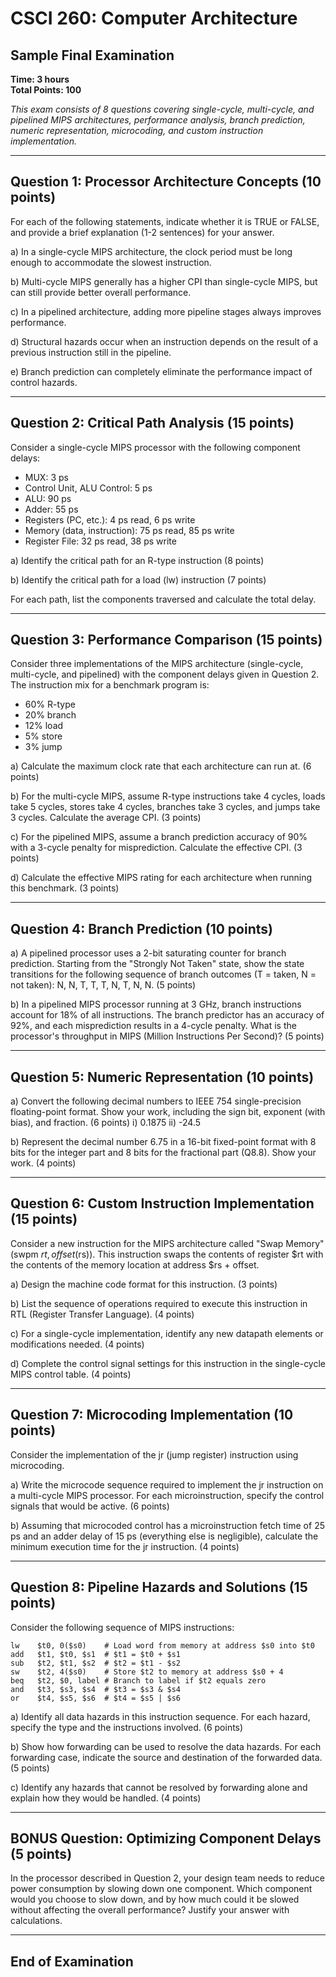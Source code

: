 # CSCI 260: Computer Architecture
## Sample Final Examination

**Time: 3 hours**  
**Total Points: 100**

*This exam consists of 8 questions covering single-cycle, multi-cycle, and pipelined MIPS architectures, performance analysis, branch prediction, numeric representation, microcoding, and custom instruction implementation.*

---

## Question 1: Processor Architecture Concepts (10 points)

For each of the following statements, indicate whether it is TRUE or FALSE, and provide a brief explanation (1-2 sentences) for your answer.

a) In a single-cycle MIPS architecture, the clock period must be long enough to accommodate the slowest instruction.

b) Multi-cycle MIPS generally has a higher CPI than single-cycle MIPS, but can still provide better overall performance.

c) In a pipelined architecture, adding more pipeline stages always improves performance.

d) Structural hazards occur when an instruction depends on the result of a previous instruction still in the pipeline.

e) Branch prediction can completely eliminate the performance impact of control hazards.

---

## Question 2: Critical Path Analysis (15 points)

Consider a single-cycle MIPS processor with the following component delays:
- MUX: 3 ps
- Control Unit, ALU Control: 5 ps
- ALU: 90 ps
- Adder: 55 ps
- Registers (PC, etc.): 4 ps read, 6 ps write
- Memory (data, instruction): 75 ps read, 85 ps write
- Register File: 32 ps read, 38 ps write

a) Identify the critical path for an R-type instruction (8 points)

b) Identify the critical path for a load (lw) instruction (7 points)

For each path, list the components traversed and calculate the total delay.

---

## Question 3: Performance Comparison (15 points)

Consider three implementations of the MIPS architecture (single-cycle, multi-cycle, and pipelined) with the component delays given in Question 2. The instruction mix for a benchmark program is:
- 60% R-type
- 20% branch
- 12% load
- 5% store
- 3% jump

a) Calculate the maximum clock rate that each architecture can run at. (6 points)

b) For the multi-cycle MIPS, assume R-type instructions take 4 cycles, loads take 5 cycles, stores take 4 cycles, branches take 3 cycles, and jumps take 3 cycles. Calculate the average CPI. (3 points)

c) For the pipelined MIPS, assume a branch prediction accuracy of 90% with a 3-cycle penalty for misprediction. Calculate the effective CPI. (3 points)

d) Calculate the effective MIPS rating for each architecture when running this benchmark. (3 points)

---

## Question 4: Branch Prediction (10 points)

a) A pipelined processor uses a 2-bit saturating counter for branch prediction. Starting from the "Strongly Not Taken" state, show the state transitions for the following sequence of branch outcomes (T = taken, N = not taken): N, N, T, T, T, N, T, N, N. (5 points)

b) In a pipelined MIPS processor running at 3 GHz, branch instructions account for 18% of all instructions. The branch predictor has an accuracy of 92%, and each misprediction results in a 4-cycle penalty. What is the processor's throughput in MIPS (Million Instructions Per Second)? (5 points)

---

## Question 5: Numeric Representation (10 points)

a) Convert the following decimal numbers to IEEE 754 single-precision floating-point format. Show your work, including the sign bit, exponent (with bias), and fraction. (6 points)
   i) 0.1875
   ii) -24.5

b) Represent the decimal number 6.75 in a 16-bit fixed-point format with 8 bits for the integer part and 8 bits for the fractional part (Q8.8). Show your work. (4 points)

---

## Question 6: Custom Instruction Implementation (15 points)

Consider a new instruction for the MIPS architecture called "Swap Memory" (swpm $rt, offset($rs)). This instruction swaps the contents of register $rt with the contents of the memory location at address $rs + offset.

a) Design the machine code format for this instruction. (3 points)

b) List the sequence of operations required to execute this instruction in RTL (Register Transfer Language). (4 points)

c) For a single-cycle implementation, identify any new datapath elements or modifications needed. (4 points)

d) Complete the control signal settings for this instruction in the single-cycle MIPS control table. (4 points)

---

## Question 7: Microcoding Implementation (10 points)

Consider the implementation of the jr (jump register) instruction using microcoding.

a) Write the microcode sequence required to implement the jr instruction on a multi-cycle MIPS processor. For each microinstruction, specify the control signals that would be active. (6 points)

b) Assuming that microcoded control has a microinstruction fetch time of 25 ps and an adder delay of 15 ps (everything else is negligible), calculate the minimum execution time for the jr instruction. (4 points)

---

## Question 8: Pipeline Hazards and Solutions (15 points)

Consider the following sequence of MIPS instructions:

```
lw    $t0, 0($s0)    # Load word from memory at address $s0 into $t0
add   $t1, $t0, $s1  # $t1 = $t0 + $s1
sub   $t2, $t1, $s2  # $t2 = $t1 - $s2
sw    $t2, 4($s0)    # Store $t2 to memory at address $s0 + 4
beq   $t2, $0, label # Branch to label if $t2 equals zero
and   $t3, $s3, $s4  # $t3 = $s3 & $s4
or    $t4, $s5, $s6  # $t4 = $s5 | $s6
```

a) Identify all data hazards in this instruction sequence. For each hazard, specify the type and the instructions involved. (6 points)

b) Show how forwarding can be used to resolve the data hazards. For each forwarding case, indicate the source and destination of the forwarded data. (5 points)

c) Identify any hazards that cannot be resolved by forwarding alone and explain how they would be handled. (4 points)

---

## BONUS Question: Optimizing Component Delays (5 points)

In the processor described in Question 2, your design team needs to reduce power consumption by slowing down one component. Which component would you choose to slow down, and by how much could it be slowed without affecting the overall performance? Justify your answer with calculations.

---

## End of Examination

